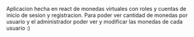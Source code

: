 Aplicacion hecha en react de monedas virtuales con roles y cuentas de inicio de sesion y registracion. Para poder ver cantidad de monedas por usuario y el administrador poder ver y modificar las monedas de cada usuario :)
